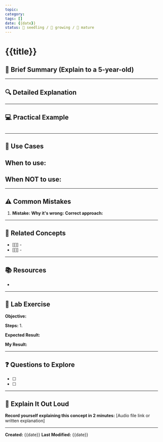 ```yaml
---
topic: 
category: 
tags: []
date: {{date}}
status: 🌱 seedling / 🌿 growing / 🌳 mature
---
```


# {{title}}

## 📝 Brief Summary (Explain to a 5-year-old)



---

## 🔍 Detailed Explanation



---

## 💻 Practical Example
```bash
```

---

## 🎯 Use Cases

**When to use:**
- 

**When NOT to use:**
- 

---

## ⚠️ Common Mistakes

1. **Mistake:** 
   **Why it's wrong:**
   **Correct approach:**

---

## 🔗 Related Concepts

- [[]] - 
- [[]] - 

---

## 📚 Resources

- 

---

## 🧪 Lab Exercise

**Objective:**

**Steps:**
1. 

**Expected Result:**

**My Result:**

---

## ❓ Questions to Explore

- [ ] 
- [ ] 

---

## 🎤 Explain It Out Loud

**Record yourself explaining this concept in 2 minutes:**
[Audio file link or written explanation]

---

**Created:** {{date}}
**Last Modified:** {{date}}